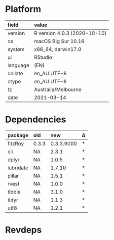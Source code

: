# Platform

|field    |value                        |
|:--------|:----------------------------|
|version  |R version 4.0.3 (2020-10-10) |
|os       |macOS Big Sur 10.16          |
|system   |x86_64, darwin17.0           |
|ui       |RStudio                      |
|language |(EN)                         |
|collate  |en_AU.UTF-8                  |
|ctype    |en_AU.UTF-8                  |
|tz       |Australia/Melbourne          |
|date     |2021-03-14                   |

# Dependencies

|package   |old   |new        |Δ  |
|:---------|:-----|:----------|:--|
|fitzRoy   |0.3.3 |0.3.3.9000 |*  |
|cli       |NA    |2.3.1      |*  |
|dplyr     |NA    |1.0.5      |*  |
|lubridate |NA    |1.7.10     |*  |
|pillar    |NA    |1.5.1      |*  |
|rvest     |NA    |1.0.0      |*  |
|tibble    |NA    |3.1.0      |*  |
|tidyr     |NA    |1.1.3      |*  |
|utf8      |NA    |1.2.1      |*  |

# Revdeps

